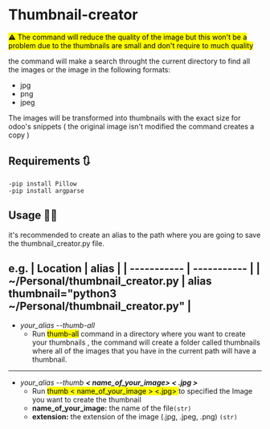 
# **Thumbnail-creator**

<mark>**⚠️** The command will reduce the quality of the image but this won't be a problem due to the thumbnails are small and don't require to much quality</mark>

the command will make a search throught the current directory to find all the images or the image in the following formats:
- jpg
- png
- jpeg

The images will be transformed into thumbnails with the exact size for odoo's snippets  ( the original image isn't modified the command creates a copy )

## **Requirements 🔃**
    -pip install Pillow
    -pip install argparse

## **Usage 👷‍♂️**
it's recommended to create an alias to the path where you are going to save the thumbnail_creator.py file.

e.g.
| Location    | alias |
| ----------- | ----------- |
| ~/Personal/thumbnail_creator.py      | alias thumbnail="python3  ~/Personal/thumbnail_creator.py"       |
---
-   *your_alias --thumb-all*
    - Run <mark>thumb-all</mark> command in a directory where you want to create your thumbnails , the command will create a folder called thumbnails where all of the images that you have in the current path will have a thumbnail.

---
-   *your_alias --thumb **< name_of_your_image> < .jpg >***
    - Run <mark>thumb < name_of_your_image > <.jpg> </mark> to specified the Image you want to create the thumbnail
    - **name_of_your_image:** the name of the file`(str)`
    - **extension:** the extension of the image (.jpg, .jpeg, .png) `(str)`
